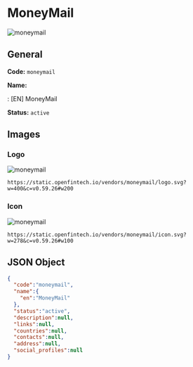 
# MoneyMail 
![moneymail](https://static.openfintech.io/vendors/moneymail/logo.svg?w=400&c=v0.59.26#w200)  

## General 
 
**Code:** `moneymail` 
 
**Name:** 
 
:	[EN] MoneyMail 
 
**Status:** `active` 
 

## Images 

### Logo 
 
![moneymail](https://static.openfintech.io/vendors/moneymail/logo.svg?w=400&c=v0.59.26#w200)  

```
https://static.openfintech.io/vendors/moneymail/logo.svg?w=400&c=v0.59.26#w200
```  

### Icon 
 
![moneymail](https://static.openfintech.io/vendors/moneymail/icon.svg?w=278&c=v0.59.26#w100)  

```
https://static.openfintech.io/vendors/moneymail/icon.svg?w=278&c=v0.59.26#w100
```  

## JSON Object 

```json
{
  "code":"moneymail",
  "name":{
    "en":"MoneyMail"
  },
  "status":"active",
  "description":null,
  "links":null,
  "countries":null,
  "contacts":null,
  "address":null,
  "social_profiles":null
}
```  

